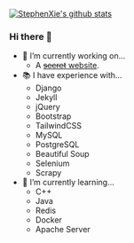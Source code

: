[![StephenXie's github stats](https://github-readme-stats.vercel.app/api?username=StephenXie)](https://github.com/anuraghazra/github-readme-stats)
### Hi there 👋

- 🔭 I’m currently working on...
  - A [~~secret~~ website](https://www.stephenx.tech/).
- 📚 I have experience with...
  - Django
  - Jekyll
  - jQuery
  - Bootstrap
  - TailwindCSS
  - MySQL
  - PostgreSQL
  - Beautiful Soup 
  - Selenium
  - Scrapy
- 🌱 I’m currently learning...
  - C++
  - Java
  - Redis
  - Docker
  - Apache Server
